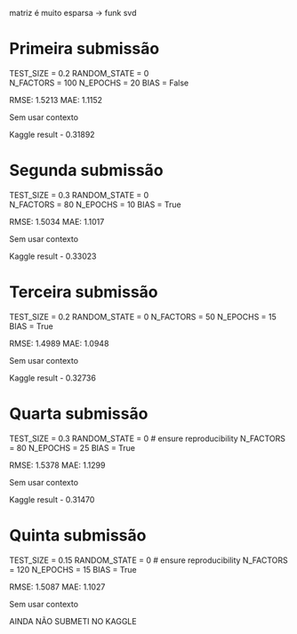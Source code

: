  matriz é muito esparsa -> funk svd

# Primeira submissão
TEST_SIZE = 0.2 
RANDOM_STATE = 0  
N_FACTORS = 100 
N_EPOCHS = 20 
BIAS = False

RMSE: 1.5213
MAE:  1.1152

Sem usar contexto

Kaggle result - 0.31892

# Segunda submissão
TEST_SIZE = 0.3 
RANDOM_STATE = 0  
N_FACTORS = 80 
N_EPOCHS = 10 
BIAS = True

RMSE: 1.5034
MAE:  1.1017

Sem usar contexto

Kaggle result - 0.33023

# Terceira submissão
TEST_SIZE = 0.2
RANDOM_STATE = 0
N_FACTORS = 50
N_EPOCHS = 15
BIAS = True

RMSE: 1.4989
MAE:  1.0948

Sem usar contexto

Kaggle result - 0.32736

# Quarta submissão
TEST_SIZE = 0.3
RANDOM_STATE = 0  # ensure reproducibility
N_FACTORS = 80 
N_EPOCHS = 25 
BIAS = True

RMSE: 1.5378
MAE:  1.1299

Sem usar contexto

Kaggle result - 0.31470

# Quinta submissão
TEST_SIZE = 0.15
RANDOM_STATE = 0  # ensure reproducibility
N_FACTORS = 120 
N_EPOCHS = 15 
BIAS = True 

RMSE: 1.5087
MAE:  1.1027

Sem usar contexto

AINDA NÃO SUBMETI NO KAGGLE